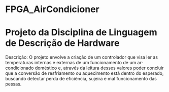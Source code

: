 # FPGA_AirCondicioner
Projeto da Disciplina de Linguagem de Descrição de Hardware
=======

Descrição:
  O projeto envolve a criação de um controlador que visa ler as temperaturas internas e externas de um funcionamento de um ar-condicionado doméstico e, através da leitura desses valores poder concluir que a conversão de resfriamento ou aquecimento está dentro do esperado, buscando detectar perda de eficiência, sujeira e mal funcionamento das pessas.
